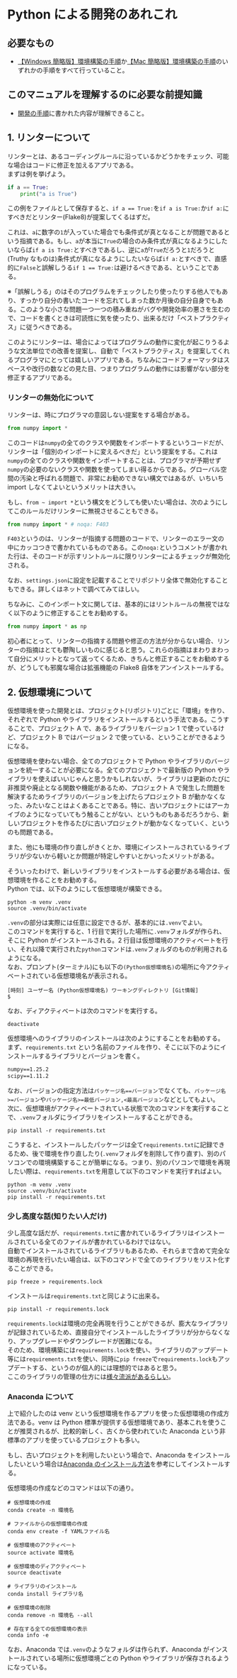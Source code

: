 # Python による開発のあれこれ

## 必要なもの

- [【Windows 簡略版】環境構築の手順](../環境構築の手順/【Windows簡略版】環境構築の手順.md)か[【Mac 簡略版】環境構築の手順](../環境構築の手順/【Mac簡略版】環境構築の手順.md)のいずれかの手順をすべて行っていること。

## このマニュアルを理解するのに必要な前提知識

- [開発の手順](./開発の手順.md)に書かれた内容が理解できること。

## 1. リンターについて

リンターとは、あるコーディングルールに沿っているかどうかをチェック、可能な場合はコードに修正を加えるアプリである。  
まずは例を挙げよう。

```python
if a == True:
    print("a is True")
```

この例をファイルとして保存すると、`if a == True:`を`if a is True:`か`if a:`にすべきだとリンター(Flake8)が提案してくるはずだ。

これは、`a`に数字の`1`が入っていた場合でも条件式が真となることが問題であるという指摘である。もし、`a`が本当に`True`の場合のみ条件式が真になるようにしたいならば`if a is True:`とすべきであるし、逆に`a`が`True`だろうと`1`だろうと(Truthy なものは)条件式が真になるようにしたいならば`if a:`とすべきで、直感的に`False`と誤解しうる`if 1 == True:`は避けるべきである、ということである。

※「誤解しうる」のはそのプログラムをチェックしたり使ったりする他人でもあり、すっかり自分の書いたコードを忘れてしまった数か月後の自分自身でもある。このような小さな問題一つ一つの積み重ねがバグや開発効率の悪さを生むので、コードを書くときは可読性に気を使ったり、出来るだけ「ベストプラクティス」に従うべきである。

このようにリンターは、場合によってはプログラムの動作に変化が起こりうるような文法単位での改善を提案し、自動で「ベストプラクティス」を提案してくれるプログラマにとっては嬉しいアプリである。ちなみにコードフォーマッタはスペースや改行の数などの見た目、つまりプログラムの動作には影響がない部分を修正するアプリである。

### リンターの無効化について

リンターは、時にプログラマの意図しない提案をする場合がある。

```python
from numpy import *
```

このコードは`numpy`の全てのクラスや関数をインポートするというコードだが、リンターは「個別のインポートに変えるべきだ」という提案をする。これは`numpy`の全てのクラスや関数をインポートすることは、プログラマが予期せず`numpy`の必要のないクラスや関数を使ってしまい得るからである。グローバル空間の汚染と呼ばれる問題で、非常にお勧めできない構文ではあるが、いちいち import しなくてよいというメリットは大きい。

もし、`from ~ import *`という構文をどうしても使いたい場合は、次のようにしてこのルールだけリンターに無視させることもできる。

```python
from numpy import * # noqa: F403
```

`F403`というのは、リンターが指摘する問題のコードで、リンターのエラー文の中にカッコつきで書かれているものである。この`noqa:`というコメントが書かれた行は、そのコードが示すリントルールに限りリンターによるチェックが無効化される。

なお、`settings.json`に設定を記載することでリポジトリ全体で無効化することもできる。詳しくはネットで調べてみてほしい。

ちなみに、このインポート文に関しては、基本的にはリントルールの無視ではなく以下のように修正することをお勧めする。

```python
from numpy import * as np
```

初心者にとって、リンターの指摘する問題や修正の方法が分からない場合、リンターの指摘はとても鬱陶しいものに感じると思う。これらの指摘はまわりまわって自分にメリットとなって返ってくるため、きちんと修正することをお勧めするが、どうしても邪魔な場合は拡張機能の Flake8 自体をアンインストールする。

## 2. 仮想環境について

仮想環境を使った開発とは、プロジェクト(リポジトリ)ごとに「環境」を作り、それぞれで Python やライブラリをインストールするという手法である。こうすることで、プロジェクト A で、あるライブラリをバージョン 1 で使っているけど、プロジェクト B ではバージョン 2 で使っている、ということができるようになる。

仮想環境を使わない場合、全てのプロジェクトで Python やライブラリのバージョンを統一することが必要になる。全てのプロジェクトで最新版の Python やライブラリを使えばいいじゃんと思うかもしれないが、ライブラリは更新のたびに非推奨や廃止となる関数や機能があるため、プロジェクト A で発生した問題を解決するためライブラリのバージョンを上げたらプロジェクト B が動かなくなった、みたいなことはよくあることである。特に、古いプロジェクトにはアーカイブのようになっていてもう触ることがない、というものもあるだろうから、新しいプロジェクトを作るたびに古いプロジェクトが動かなくなっていく、というのも問題である。

また、他にも環境の作り直しがきくとか、環境にインストールされているライブラリが少ないから軽いとか問題が特定しやすいとかいったメリットがある。

そういったわけで、新しいライブラリをインストールする必要がある場合は、仮想環境を作ることをお勧めする。  
Python では、以下のようにして仮想環境が構築できる。

```shell
python -m venv .venv
source .venv/bin/activate
```

`.venv`の部分は実際には任意に設定できるが、基本的には`.venv`でよい。  
このコマンドを実行すると、1 行目で実行した場所に`.venv`フォルダが作られ、そこに Python がインストールされる。2 行目は仮想環境のアクティベートを行い、それ以降で実行された`python`コマンドは`.venv`フォルダのものが利用されるようになる。  
なお、プロンプト(ターミナル)にも以下の`(Python仮想環境名)`の場所に今アクティベートされている仮想環境名が表示される。

```console
[時刻] ユーザー名 (Python仮想環境名) ワーキングディレクトリ [Git情報]
$
```

なお、ディアクティベートは次のコマンドを実行する。

```shell
deactivate
```

仮想環境へのライブラリのインストールは次のようにすることをお勧めする。  
まず、`requirements.txt` という名前のファイルを作り、そこに以下のようにインストールするライブラリとバージョンを書く。

```txt
numpy==1.25.2
scipy==1.11.2
```

なお、バージョンの指定方法は`パッケージ名==バージョン`でなくても、`パッケージ名>=バージョン`や`パッケージ名>=最低バージョン,<最高バージョン`などとしてもよい。  
次に、仮想環境がアクティベートされている状態で次のコマンドを実行することで、`.venv`フォルダにライブラリをインストールすることができる。

```shell
pip install -r requirements.txt
```

こうすると、インストールしたパッケージは全て`requirements.txt`に記録できるため、後で環境を作り直したり(`.venv`フォルダを削除して作り直す)、別のパソコンでの環境構築することが簡単になる。つまり、別のパソコンで環境を再現したい際は、`requirements.txt`を用意して以下のコマンドを実行すればよい。

```shell
python -m venv .venv
source .venv/bin/activate
pip install -r requirements.txt
```

### 少し高度な話(知りたい人だけ)

少し高度な話だが、`requirements.txt`に書かれているライブラリはインストールされている全てのファイルが書かれているわけではない。  
自動でインストールされているライブラリもあるため、それらまで含めて完全な環境の再現を行いたい場合は、以下のコマンドで全てのライブラリをリスト化することができる。

```shell
pip freeze > requirements.lock
```

インストールは`requirements.txt`と同じように出来る。

```shell
pip install -r requirements.lock
```

`requirements.lock`は環境の完全再現を行うことができるが、膨大なライブラリが記録されているため、直接自分でインストールしたライブラリが分からなくなり、アップグレードやダウングレードが困難になる。  
そのため、環境構築には`requirements.lock`を使い、ライブラリのアップデート等には`requirements.txt`を使い、同時に`pip freeze`で`requirements.lock`もアップデートする、というのが個人的には理想的ではあると思う。  
ここのライブラリの管理の仕方には[様々流派があるらしい](https://nikkie-ftnext.hatenablog.com/entry/various-file-names-of-pip-freeze)。

### Anaconda について

上で紹介したのは venv という仮想環境を作るアプリを使った仮想環境の作成方法である。venv は Python 標準が提供する仮想環境であり、基本これを使うことが推奨されるが、比較的新しく、古くから使われていた Anaconda という非標準のアプリを使っているプロジェクトも多い。

もし、古いプロジェクトを利用したいという場合で、Anaconda をインストールしたいという場合は[Anaconda のインストール方法](../環境構築の手順/Anacondaのインストール方法.md)を参考にしてインストールする。

仮想環境の作成などのコマンドは以下の通り。

```shell
# 仮想環境の作成
conda create -n 環境名

# ファイルからの仮想環境の作成
conda env create -f YAMLファイル名

# 仮想環境のアクティベート
source activate 環境名

# 仮想環境のディアクティベート
source deactivate

# ライブラリのインストール
conda install ライブラリ名

# 仮想環境の削除
conda remove -n 環境名 --all

# 存在する全ての仮想環境の表示
conda info -e
```

なお、Anaconda では`.venv`のようなフォルダは作られず、Anaconda がインストールされている場所に仮想環境ごとの Python やライブラリが保存されるようになっている。
